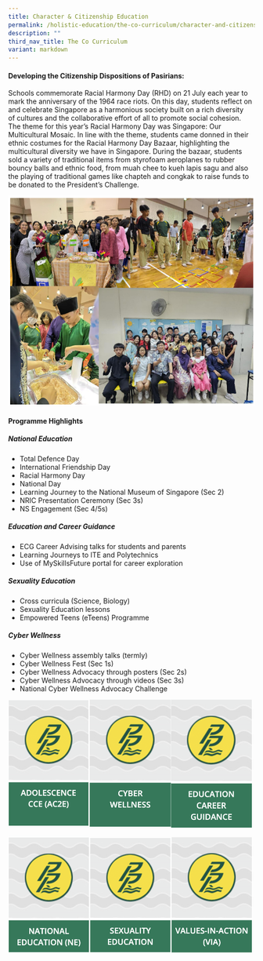 ```yaml
---
title: Character & Citizenship Education
permalink: /holistic-education/the-co-curriculum/character-and-citizenship-education/
description: ""
third_nav_title: The Co Curriculum
variant: markdown
---
```

#### Developing the Citizenship Dispositions of Pasirians: 

Schools commemorate&nbsp;Racial&nbsp;Harmony&nbsp;Day&nbsp;(RHD) on 21 July each year to mark the anniversary of the 1964 race riots. On this&nbsp;day, students reflect on and celebrate Singapore as a harmonious society built on a rich diversity of&nbsp;cultures and the collaborative effort of all to promote social cohesion. The theme for this year’s Racial Harmony Day was Singapore: Our Multicultural Mosaic. In line with the theme, students came donned in their ethnic costumes for the Racial Harmony Day Bazaar, highlighting the multicultural diversity we have in Singapore. During the bazaar, students sold a variety of traditional items from styrofoam aeroplanes to rubber bouncy balls and ethnic food, from muah chee to kueh lapis sagu and also the playing of traditional games like chapteh and congkak to raise funds to be donated to the President’s Challenge.

![CCE photos](/images/cce%20photos.png)

#### Programme Highlights


##### National Education 
* Total Defence Day 
* International Friendship Day 
* Racial Harmony Day 
* National Day 
* Learning Journey to the National Museum of Singapore (Sec 2) 
* NRIC Presentation Ceremony (Sec 3s) 
* NS Engagement (Sec 4/5s) 

##### Education and Career Guidance 
* ECG Career Advising talks for students and parents 
* Learning Journeys to ITE and Polytechnics 
* Use of MySkillsFuture portal for career exploration 

##### Sexuality Education 
* Cross curricula (Science, Biology) 
* Sexuality Education lessons 
* Empowered Teens (eTeens) Programme 

##### Cyber Wellness
* Cyber Wellness assembly talks (termly) 
* Cyber Wellness Fest (Sec 1s) 
* Cyber Wellness Advocacy through posters (Sec 2s) 
* Cyber Wellness Advocacy through videos (Sec 3s)
* National Cyber Wellness Advocacy Challenge

[<img src="/images/AC2E.png" style="width:33%;float:left">](/cce/Adolescence-CCE-AC2E)

[<img src="/images/CyberWellness.png" style="width:33%;float:left">](/cce/Cyber-Wellness)

[<img src="/images/ECG.png" style="width:33%">](/cce/education-career-guidance)

[<img src="/images/NE.png" style="width:33%;float:left">](/cce/national-education)

[<img src="/images/SexualityEducation.png" style="width:33%;float:left">](/cce/sexuality-education)

[<img src="/images/VIA.png" style="width:33%">](/cce/values-in-action)